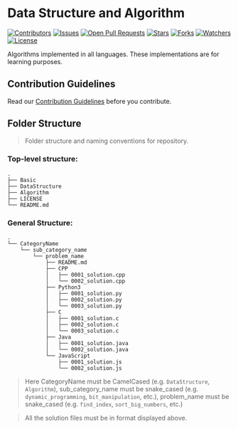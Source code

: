 # Data Structure and Algorithm
[![Contributors](https://img.shields.io/github/contributors/BitsCoding/DS-and-Algo?style=flat-square)](https://github.com/BitsCoding/DS-and-Algo/graphs/contributors)
[![Issues](https://img.shields.io/github/issues/BitsCoding/DS-and-Algo?style=flat-square)](https://github.com/BitsCoding/DS-and-Algo/issues)
[![Open Pull Requests](https://img.shields.io/github/issues-pr-raw/BitsCoding/DS-and-Algo?style=flat-square)](https://github.com/BitsCoding/DS-and-Algo/pulls)
[![Stars](https://img.shields.io/github/stars/BitsCoding/DS-and-Algo?style=flat-square)](https://github.com/BitsCoding/DS-and-Algo/stargazers)
[![Forks](https://img.shields.io/github/forks/BitsCoding/DS-and-Algo?style=flat-square)](https://github.com/BitsCoding/DS-and-Algo/network/members)
[![Watchers](https://img.shields.io/github/watchers/BitsCoding/DS-and-Algo?style=flat-square)](https://github.com/BitsCoding/DS-and-Algo/watchers)
[![License](https://img.shields.io/github/license/BitsCoding/DS-and-Algo?style=flat-square)](https://github.com/BitsCoding/DS-and-Algo/blob/main/LICENSE)

Algorithms implemented in all languages. These implementations are for learning purposes.

## Contribution Guidelines
Read our [Contribution Guidelines](CONTRIBUTING.md) before you contribute.

## Folder Structure
> Folder structure and naming conventions for repository.

### Top-level structure:
```
.
├── Basic
├── DataStructure
├── Algorithm
├── LICENSE
└── README.md
```
### General Structure:
```
.
└── CategoryName
    └── sub_category_name
        └── problem_name
            ├── README.md
            ├── CPP
            │   ├── 0001_solution.cpp
            │   └── 0002_solution.cpp
            ├── Python3
            │   ├── 0001_solution.py
            │   ├── 0002_solution.py
            │   └── 0003_solution.py
            ├── C
            │   ├── 0001_solution.c
            │   ├── 0002_solution.c
            │   └── 0003_solution.c
            ├── Java
            │   ├── 0001_solution.java
            │   └── 0002_solution.java
            └── JavaScript
                ├── 0001_solution.js
                └── 0002_solution.js
```
> Here CategoryName must be CamelCased (e.g. `DataStructure`, `Algorithm`), sub_category_name must be snake_cased (e.g. `dynamic_programming`, `bit_manipulation`, etc.), problem_name must be snake_cased (e.g. `find_index`, `sort_big_numbers`, etc.)

> All the solution files must be in format displayed above.